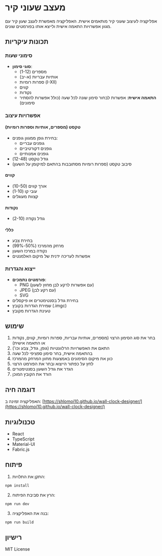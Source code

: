 # מעצב שעוני קיר

אפליקציה לעיצוב שעוני קיר מותאמים אישית. האפליקציה מאפשרת לעצב שעון קיר עם מגוון אפשרויות התאמה אישית ולייצא אותו בפורמטים שונים.

## תכונות עיקריות

### סימוני שעות
- **סוגי סימון**:
  - מספרים (1-12)
  - אותיות עבריות (א-יב)
  - ספרות רומיות (I-XII)
  - קווים
  - נקודות
  - **התאמה אישית**: אפשרות לבחור סימון שונה לכל שעה (כולל אפשרות להסתיר סימונים)

### אפשרויות עיצוב

#### טקסט (מספרים, אותיות וספרות רומיות)
- בחירת גופן ממגוון גופנים:
  - גופנים עבריים
  - גופנים דקורטיביים
  - גופנים אמנותיים
- גודל טקסט (12-48)
- סיבוב טקסט (ספרות רומיות מסתובבות בהתאם למיקומן על השעון)

#### קווים
- אורך קווים (10-50)
- עובי קו (1-10)
- קצוות מעוגלים

#### נקודות
- גודל נקודה (2-10)

#### כללי
- בחירת צבע
- מרחק מהמרכז (50%-99%)
- נקודה במרכז השעון
- אפשרות לעריכה ידנית של מיקום האלמנטים

### ייצוא והגדרות
- **פורמטים נתמכים**:
  - PNG (עם אפשרות לרקע לבן מחוץ לשעון)
  - JPEG (עם רקע לבן)
  - SVG
- בחירת גודל בסנטימטרים או פיקסלים
- שמירת הגדרות בקובץ (.imgc)
- טעינת הגדרות מקובץ

## שימוש

1. בחר את סוג הסימון הרצוי (מספרים, אותיות עבריות, ספרות רומיות, קווים, נקודות או התאמה אישית)
2. התאם את האפשרויות הרלוונטיות (גופן, גודל, צבע וכו')
3. בהתאמה אישית, בחר סימון ספציפי לכל שעה
4. כוון את מיקום הסימונים באמצעות מחוון המרחק מהמרכז
5. לחץ על כפתור הייצוא ובחר את הפורמט הרצוי
6. הגדר את גודל השעון בסנטימטרים
7. הורד את הקובץ המוכן

## דוגמה חיה

האפליקציה זמינה ב: [https://shlomoi10.github.io/wall-clock-designer/](https://shlomoi10.github.io/wall-clock-designer/)

## טכנולוגיות

- React
- TypeScript
- Material-UI
- Fabric.js

## פיתוח

1. התקן את התלויות:
```bash
npm install
```

2. הרץ את סביבת הפיתוח:
```bash
npm run dev
```

3. בנה את האפליקציה:
```bash
npm run build
```

## רישיון

MIT License
